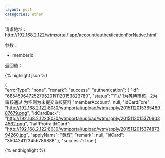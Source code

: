 ```yaml
---
layout: post
categories: other
---
```

请求地址：http://192.168.2.122/wtmportal/`app/account/authenticationForNative.html`

参数：

- memberId

返回值：

{% highlight json %}

{   
    "errorType": "none",
    "remark": "success",
    "authentication": {
        "id": "68545964725279520151120153823780",
        "status": "1",// 1为等待审核，2为审核通过  为空则为未提交审核资料
        "memberAccount": null,
        "idCardFore": "http://192.168.2.122:8080/wtmportal/upload/wtm/apply/201511201536548987679.png",
        "idCardBack": "http://192.168.2.122:8080/wtmportal/upload/wtm/apply/20151120153706034562.png",
        "halfProtraitIdCard": "http://192.168.2.122:8080/wtmportal/upload/wtm/apply/201511201537487394260.jpg",
        "applyName": "黄辉",
        "remark": null,
        "idCard": "350424123456789888"
    },
    "success": true 
}

{% endhighlight %}


